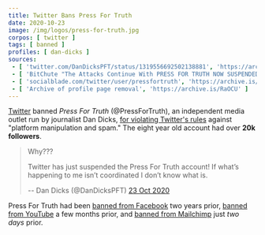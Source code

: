 ```yaml
---
title: Twitter Bans Press For Truth
date: 2020-10-23
image: /img/logos/press-for-truth.jpg
corpos: [ twitter ]
tags: [ banned ]
profiles: [ dan-dicks ]
sources:
 - [ 'twitter.com/DanDicksPFT/status/1319556692502138881', 'https://archive.is/Gn39E' ]
 - [ 'BitChute "The Attacks Continue With PRESS FOR TRUTH NOW SUSPENDED ON TWITTER In Latest Tech War Mega Strike!!!" by Press For Truth (23 Oct 2020)', 'https://www.bitchute.com/video/gRyTJZ8O4s42/' ]
 - [ 'socialblade.com/twitter/user/pressfortruth', 'https://archive.is/D3qlS' ]
 - [ 'Archive of profile page removal', 'https://archive.is/RaOCU' ]
---
```


[Twitter](/twitter/) banned _Press For Truth_ (@PressForTruth), an independent
media outlet run by journalist Dan Dicks, [for violating Twitter's
rules](notice.jpg) against "platform manipulation and spam." The eight year old
account had over **20k followers**.

> Why??? 
> 
> Twitter has just suspended the Press For Truth account! If what’s happening
> to me isn’t coordinated I don’t know what is.
>
> -- Dan Dicks (@DanDicksPFT) [23 Oct 2020](https://archive.is/Gn39E)

Press For Truth had been [banned from
Facebook](/e/facebook-bans-press-for-truth/) two years prior, [banned from
YouTube](/e/youtube-bans-press-for-truth/) a few months prior, and [banned
from Mailchimp](/e/mailchimp-bans-press-for-truth/) just _two days_ prior.

